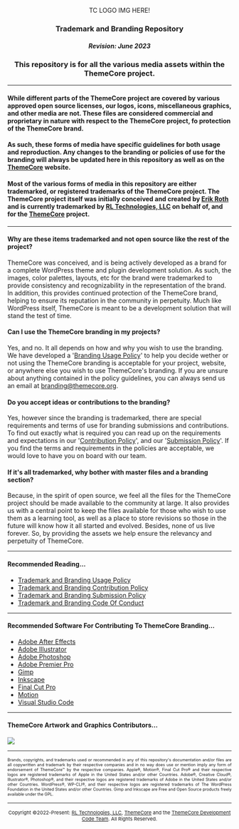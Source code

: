 <p align="center">TC LOGO IMG HERE!</p>

### <p align="center">Trademark and Branding Repository</p>
##### <p align="center">Revision: June 2023</p>
### <p align="center">This repository is for all the various media assets within the ThemeCore project.</p>

---

 #### While different parts of the ThemeCore project are covered by various approved open source licenses, our logos, icons, miscellaneous graphics, and other media are not. These files are considered commercial and proprietary in nature with respect to the ThemeCore project, fo protection of the ThemeCore brand.
 
 #### As such, these forms of media have specific guidelines for both usage and reproduction. Any changes to the branding or policies of use for the branding will always be updated here in this repository as well as on the [ThemeCore](https://themecore.org/legal/) website.
 
 #### Most of the various forms of media in this repository are either trademarked, or registered trademarks of the ThemeCore project. The ThemeCore project itself was initially conceived and created by [Erik Roth](https://github.com/Erik-Roth) and is currently trademarked by [RL Technologies, LLC](https://rltechsllc.com) on behalf of, and for the [ThemeCore](https://themecore.org) project.

---

#### Why are these items trademarked and not open source like the rest of the project?

ThemeCore was conceived, and is being actively developed as a brand for a complete WordPress theme and plugin development solution. As such, the images, color palettes, layouts, etc for the brand were trademarked to provide consistency and recognizability in the representation of the brand. In addition, this provides continued protection of the ThemeCore brand, helping to ensure its reputation in the community in perpetuity. Much like WordPress itself, ThemeCore is meant to be a development solution that will stand the test of time.

#### Can I use the ThemeCore branding in my projects?

Yes, and no. It all depends on how and why you wish to use the branding. We have developed a '[Branding Usage Policy](./BRAND_USEAGE.md)' to help you decide wether or not using the ThemeCore branding is acceptable for your project, website, or anywhere else you wish to use ThemeCore's branding. If you are unsure about anything contained in the policy guidelines, you can always send us an email at <branding@themecore.org>.

#### Do you accept ideas or contributions to the branding?

Yes, however since the branding is trademarked, there are special requirements and terms of use for branding submissions and contributions. To find out exactly what is required you can read up on the requirements and expectations in our '[Contribution Policy](./CONTRIBUTING.md)', and our '[Submission Policy](./SUBMISSION.md)'. If you find the terms and requirements in the policies are acceptable, we would love to have you on board with our team. 

#### If it's all trademarked, why bother with master files and a branding section?

Because, in the spirit of open source, we feel all the files for the ThemeCore project should be made available to the community at large. It also provides us with a central point to keep the files available for those who wish to use them as a learning tool, as well as a place to store revisions so those in the future will know how it all started and evolved. Besides, none of us live forever. So,  by providing the assets we help ensure the relevancy and perpetuity of ThemeCore.

---

#### Recommended Reading...

- [Trademark and Branding Usage Policy](./BRAND_USEAGE.md)
- [Trademark and Branding Contribution Policy](./CONTRIBUTING.md)
- [Trademark and Branding Submission Policy](./SUBMISSION.md)
- [Trademark and Branding Code Of Conduct](./CODE_OF_CONDUCT.md)

---

#### Recommended Software For Contributing To ThemeCore Branding...

- [Adobe After Effects](https://www.adobe.com/products/aftereffects)
- [Adobe Illustrator](https://www.adobe.com/products/illustrator)
- [Adobe Photoshop](https://www.adobe.com/products/photoshop/)
- [Adobe Premier Pro](https://www.adobe.com/products/premiere)
- [Gimp](https://www.gimp.org/)
- [Inkscape](https://inkscape.org/)
- [Final Cut Pro](https://www.apple.com/final-cut-pro/)
- [Motion](https://www.apple.com/final-cut-pro/motion/)
- [Visual Studio Code](https://code.visualstudio.com/)

---

#### ThemeCore Artwork and Graphics Contributors...

<a href="https://github.com/ThemeCore/Graphics/graphs/contributors">
  <img src="https://contrib.rocks/image?repo=ThemeCore/Graphics" />
</a>

---

<p align="justify" style="font-size: 9px;">Brands, copyrights, and trademarks used or recommended in any of this repository's documentation and/or files are all copywritten and trademark by their respective companies and in no way does use or mention imply any form of endorsement of ThemeCore™ by the respective companies. Apple®, Motion®, Final Cut Pro® and their respective logos are registered trademarks of Apple in the United States and/or other Countries. Adobe®, Creative Cloud®, Illustrator®, Photoshop®, and their respective logos are registered trademarks of Adobe in the United States and/or other Countries. WordPress®, WP-CLI®, and their respective logos are registered trademarks of The WordPress Foundation in the United States and/or other Countries. Gimp and Inkscape are Free and Open Source products freely available under the GPL.</p>

---
<p align="center" style="font-size: 11px;"> Copyright ©2022-Present: <a href="https://rltechs.com">RL Technologies, LLC</a>, <a href="https://themecore.org">ThemeCore</a> and the <a href="mailto:codeteam@themecore.org">ThemeCore Development Code Team</a>. All Rights Reserved. </p>
